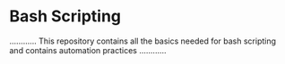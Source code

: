 # Bash Scripting
............
This repository contains all the basics needed for bash scripting and contains automation practices
............